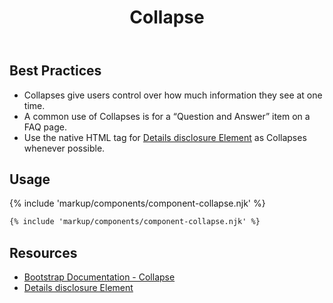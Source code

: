 ﻿---
title: Collapse
summary: Collapses allow users to toggle the visibility of content.
tags: components,collapse
layout: guide-page
eleventyNavigation:
  key: Collapse
  parent: Components
  order: 150
  excerpt: Collapses allow users to toggle the visibility of content.
  img: /img/illustrations/illus-collapses.svg
---

## Best Practices

- Collapses give users control over how much information they see at one time.
- A common use of Collapses is for a “Question and Answer” item on a FAQ page. 
- Use the native HTML tag for <a href="https://developer.mozilla.org/en-US/docs/Web/HTML/Element/details" target="_blank">Details disclosure Element</a> as Collapses whenever possible.

## Usage

{% include 'markup/components/component-collapse.njk' %}

``` html
{% include 'markup/components/component-collapse.njk' %}
```

## Resources

* <a href="https://getbootstrap.com/docs/4.5/components/collapse/" target="_blank">Bootstrap Documentation - Collapse</a>
* <a href="https://developer.mozilla.org/en-US/docs/Web/HTML/Element/details" target="_blank">Details disclosure Element</a>
